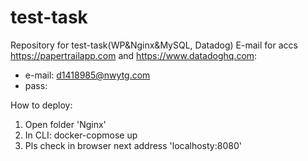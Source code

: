 # test-task
Repository for test-task(WP&Nginx&MySQL, Datadog) 
E-mail for accs https://papertrailapp.com and https://www.datadoghq.com: 
- e-mail: d1418985@nwytg.com
- pass: 

How to deploy:
1. Open folder 'Nginx'
2. In CLI: docker-copmose up
3. Pls check in browser next address 'localhosty:8080'

